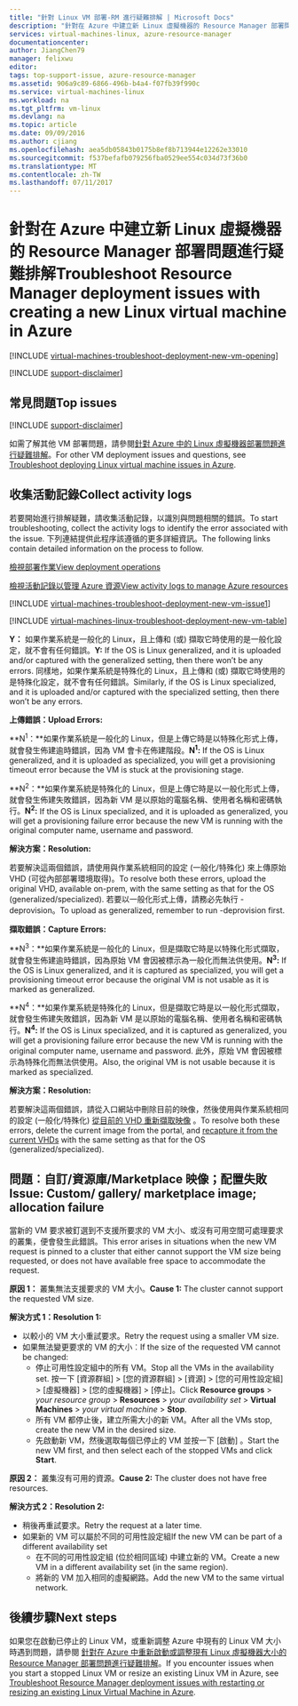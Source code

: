 ```yaml
---
title: "針對 Linux VM 部署-RM 進行疑難排解 | Microsoft Docs"
description: "針對在 Azure 中建立新 Linux 虛擬機器的 Resource Manager 部署問題進行疑難排解"
services: virtual-machines-linux, azure-resource-manager
documentationcenter: 
author: JiangChen79
manager: felixwu
editor: 
tags: top-support-issue, azure-resource-manager
ms.assetid: 906a9c89-6866-496b-b4a4-f07fb39f990c
ms.service: virtual-machines-linux
ms.workload: na
ms.tgt_pltfrm: vm-linux
ms.devlang: na
ms.topic: article
ms.date: 09/09/2016
ms.author: cjiang
ms.openlocfilehash: aea5db05843b0175b8ef8b713944e12262e33010
ms.sourcegitcommit: f537befafb079256fba0529ee554c034d73f36b0
ms.translationtype: MT
ms.contentlocale: zh-TW
ms.lasthandoff: 07/11/2017
---
```

# <a name="troubleshoot-resource-manager-deployment-issues-with-creating-a-new-linux-virtual-machine-in-azure"></a><span data-ttu-id="69e5a-103">針對在 Azure 中建立新 Linux 虛擬機器的 Resource Manager 部署問題進行疑難排解</span><span class="sxs-lookup"><span data-stu-id="69e5a-103">Troubleshoot Resource Manager deployment issues with creating a new Linux virtual machine in Azure</span></span>
[!INCLUDE [virtual-machines-troubleshoot-deployment-new-vm-opening](../../../includes/virtual-machines-troubleshoot-deployment-new-vm-opening-include.md)]

[!INCLUDE [support-disclaimer](../../../includes/support-disclaimer.md)]

## <a name="top-issues"></a><span data-ttu-id="69e5a-104">常見問題</span><span class="sxs-lookup"><span data-stu-id="69e5a-104">Top issues</span></span>
[!INCLUDE [support-disclaimer](../../../includes/virtual-machines-linux-troubleshoot-deploy-vm-top.md)]

<span data-ttu-id="69e5a-105">如需了解其他 VM 部署問題，請參閱[針對 Azure 中的 Linux 虛擬機器部署問題進行疑難排解](troubleshoot-deploy-vm.md)。</span><span class="sxs-lookup"><span data-stu-id="69e5a-105">For other VM deployment issues and questions, see [Troubleshoot deploying Linux virtual machine issues in Azure](troubleshoot-deploy-vm.md).</span></span>
## <a name="collect-activity-logs"></a><span data-ttu-id="69e5a-106">收集活動記錄</span><span class="sxs-lookup"><span data-stu-id="69e5a-106">Collect activity logs</span></span>
<span data-ttu-id="69e5a-107">若要開始進行排解疑難，請收集活動記錄，以識別與問題相關的錯誤。</span><span class="sxs-lookup"><span data-stu-id="69e5a-107">To start troubleshooting, collect the activity logs to identify the error associated with the issue.</span></span> <span data-ttu-id="69e5a-108">下列連結提供此程序該遵循的更多詳細資訊。</span><span class="sxs-lookup"><span data-stu-id="69e5a-108">The following links contain detailed information on the process to follow.</span></span>

[<span data-ttu-id="69e5a-109">檢視部署作業</span><span class="sxs-lookup"><span data-stu-id="69e5a-109">View deployment operations</span></span>](../../azure-resource-manager/resource-manager-deployment-operations.md)

[<span data-ttu-id="69e5a-110">檢視活動記錄以管理 Azure 資源</span><span class="sxs-lookup"><span data-stu-id="69e5a-110">View activity logs to manage Azure resources</span></span>](../../resource-group-audit.md)

[!INCLUDE [virtual-machines-troubleshoot-deployment-new-vm-issue1](../../../includes/virtual-machines-troubleshoot-deployment-new-vm-issue1-include.md)]

[!INCLUDE [virtual-machines-linux-troubleshoot-deployment-new-vm-table](../../../includes/virtual-machines-linux-troubleshoot-deployment-new-vm-table.md)]

<span data-ttu-id="69e5a-111">**Y：** 如果作業系統是一般化的 Linux，且上傳和 (或) 擷取它時使用的是一般化設定，就不會有任何錯誤。</span><span class="sxs-lookup"><span data-stu-id="69e5a-111">**Y:** If the OS is Linux generalized, and it is uploaded and/or captured with the generalized setting, then there won’t be any errors.</span></span> <span data-ttu-id="69e5a-112">同樣地，如果作業系統是特殊化的 Linux，且上傳和 (或) 擷取它時使用的是特殊化設定，就不會有任何錯誤。</span><span class="sxs-lookup"><span data-stu-id="69e5a-112">Similarly, if the OS is Linux specialized, and it is uploaded and/or captured with the specialized setting, then there won’t be any errors.</span></span>

<span data-ttu-id="69e5a-113">**上傳錯誤：**</span><span class="sxs-lookup"><span data-stu-id="69e5a-113">**Upload Errors:**</span></span>

<span data-ttu-id="69e5a-114">**N<sup>1</sup>：**如果作業系統是一般化的 Linux，但是上傳它時是以特殊化形式上傳，就會發生佈建逾時錯誤，因為 VM 會卡在佈建階段。</span><span class="sxs-lookup"><span data-stu-id="69e5a-114">**N<sup>1</sup>:** If the OS is Linux generalized, and it is uploaded as specialized, you will get a provisioning timeout error because the VM is stuck at the provisioning stage.</span></span>

<span data-ttu-id="69e5a-115">**N<sup>2</sup>：**如果作業系統是特殊化的 Linux，但是上傳它時是以一般化形式上傳，就會發生佈建失敗錯誤，因為新 VM 是以原始的電腦名稱、使用者名稱和密碼執行。</span><span class="sxs-lookup"><span data-stu-id="69e5a-115">**N<sup>2</sup>:** If the OS is Linux specialized, and it is uploaded as generalized, you will get a provisioning failure error because the new VM is running with the original computer name, username and password.</span></span>

<span data-ttu-id="69e5a-116">**解決方案：**</span><span class="sxs-lookup"><span data-stu-id="69e5a-116">**Resolution:**</span></span>

<span data-ttu-id="69e5a-117">若要解決這兩個錯誤，請使用與作業系統相同的設定 (一般化/特殊化) 來上傳原始 VHD (可從內部部署環境取得)。</span><span class="sxs-lookup"><span data-stu-id="69e5a-117">To resolve both these errors, upload the original VHD, available on-prem, with the same setting as that for the OS (generalized/specialized).</span></span> <span data-ttu-id="69e5a-118">若要以一般化形式上傳，請務必先執行 -deprovision。</span><span class="sxs-lookup"><span data-stu-id="69e5a-118">To upload as generalized, remember to run -deprovision first.</span></span>

<span data-ttu-id="69e5a-119">**擷取錯誤：**</span><span class="sxs-lookup"><span data-stu-id="69e5a-119">**Capture Errors:**</span></span>

<span data-ttu-id="69e5a-120">**N<sup>3</sup>：**如果作業系統是一般化的 Linux，但是擷取它時是以特殊化形式擷取，就會發生佈建逾時錯誤，因為原始 VM 會因被標示為一般化而無法供使用。</span><span class="sxs-lookup"><span data-stu-id="69e5a-120">**N<sup>3</sup>:** If the OS is Linux generalized, and it is captured as specialized, you will get a provisioning timeout error because the original VM is not usable as it is marked as generalized.</span></span>

<span data-ttu-id="69e5a-121">**N<sup>4</sup>：**如果作業系統是特殊化的 Linux，但是擷取它時是以一般化形式擷取，就會發生佈建失敗錯誤，因為新 VM 是以原始的電腦名稱、使用者名稱和密碼執行。</span><span class="sxs-lookup"><span data-stu-id="69e5a-121">**N<sup>4</sup>:** If the OS is Linux specialized, and it is captured as generalized, you will get a provisioning failure error because the new VM is running with the original computer name, username and password.</span></span> <span data-ttu-id="69e5a-122">此外，原始 VM 會因被標示為特殊化而無法供使用。</span><span class="sxs-lookup"><span data-stu-id="69e5a-122">Also, the original VM is not usable because it is marked as specialized.</span></span>

<span data-ttu-id="69e5a-123">**解決方案：**</span><span class="sxs-lookup"><span data-stu-id="69e5a-123">**Resolution:**</span></span>

<span data-ttu-id="69e5a-124">若要解決這兩個錯誤，請從入口網站中刪除目前的映像，然後使用與作業系統相同的設定 (一般化/特殊化) [從目前的 VHD 重新擷取映像](capture-image.md?toc=%2fazure%2fvirtual-machines%2flinux%2ftoc.json) 。</span><span class="sxs-lookup"><span data-stu-id="69e5a-124">To resolve both these errors, delete the current image from the portal, and [recapture it from the current VHDs](capture-image.md?toc=%2fazure%2fvirtual-machines%2flinux%2ftoc.json) with the same setting as that for the OS (generalized/specialized).</span></span>

## <a name="issue-custom-gallery-marketplace-image-allocation-failure"></a><span data-ttu-id="69e5a-125">問題︰自訂/資源庫/Marketplace 映像；配置失敗</span><span class="sxs-lookup"><span data-stu-id="69e5a-125">Issue: Custom/ gallery/ marketplace image; allocation failure</span></span>
<span data-ttu-id="69e5a-126">當新的 VM 要求被釘選到不支援所要求的 VM 大小、或沒有可用空間可處理要求的叢集，便會發生此錯誤。</span><span class="sxs-lookup"><span data-stu-id="69e5a-126">This error arises in situations when the new VM request is pinned to a cluster that either cannot support the VM size being requested, or does not have available free space to accommodate the request.</span></span>

<span data-ttu-id="69e5a-127">**原因 1：** 叢集無法支援要求的 VM 大小。</span><span class="sxs-lookup"><span data-stu-id="69e5a-127">**Cause 1:** The cluster cannot support the requested VM size.</span></span>

<span data-ttu-id="69e5a-128">**解決方式 1：**</span><span class="sxs-lookup"><span data-stu-id="69e5a-128">**Resolution 1:**</span></span>

* <span data-ttu-id="69e5a-129">以較小的 VM 大小重試要求。</span><span class="sxs-lookup"><span data-stu-id="69e5a-129">Retry the request using a smaller VM size.</span></span>
* <span data-ttu-id="69e5a-130">如果無法變更要求的 VM 的大小︰</span><span class="sxs-lookup"><span data-stu-id="69e5a-130">If the size of the requested VM cannot be changed:</span></span>
  * <span data-ttu-id="69e5a-131">停止可用性設定組中的所有 VM。</span><span class="sxs-lookup"><span data-stu-id="69e5a-131">Stop all the VMs in the availability set.</span></span>
    <span data-ttu-id="69e5a-132">按一下 [資源群組] > [您的資源群組] > [資源] > [您的可用性設定組] > [虛擬機器] > [您的虛擬機器] > [停止]。</span><span class="sxs-lookup"><span data-stu-id="69e5a-132">Click **Resource groups** > *your resource group* > **Resources** > *your availability set* > **Virtual Machines** > *your virtual machine* > **Stop**.</span></span>
  * <span data-ttu-id="69e5a-133">所有 VM 都停止後，建立所需大小的新 VM。</span><span class="sxs-lookup"><span data-stu-id="69e5a-133">After all the VMs stop, create the new VM in the desired size.</span></span>
  * <span data-ttu-id="69e5a-134">先啟動新 VM，然後選取每個已停止的 VM 並按一下 [啟動] 。</span><span class="sxs-lookup"><span data-stu-id="69e5a-134">Start the new VM first, and then select each of the stopped VMs and click **Start**.</span></span>

<span data-ttu-id="69e5a-135">**原因 2：** 叢集沒有可用的資源。</span><span class="sxs-lookup"><span data-stu-id="69e5a-135">**Cause 2:** The cluster does not have free resources.</span></span>

<span data-ttu-id="69e5a-136">**解決方式 2：**</span><span class="sxs-lookup"><span data-stu-id="69e5a-136">**Resolution 2:**</span></span>

* <span data-ttu-id="69e5a-137">稍後再重試要求。</span><span class="sxs-lookup"><span data-stu-id="69e5a-137">Retry the request at a later time.</span></span>
* <span data-ttu-id="69e5a-138">如果新的 VM 可以屬於不同的可用性設定組</span><span class="sxs-lookup"><span data-stu-id="69e5a-138">If the new VM can be part of a different availability set</span></span>
  * <span data-ttu-id="69e5a-139">在不同的可用性設定組 (位於相同區域) 中建立新的 VM。</span><span class="sxs-lookup"><span data-stu-id="69e5a-139">Create a new VM in a different availability set (in the same region).</span></span>
  * <span data-ttu-id="69e5a-140">將新的 VM 加入相同的虛擬網路。</span><span class="sxs-lookup"><span data-stu-id="69e5a-140">Add the new VM to the same virtual network.</span></span>

## <a name="next-steps"></a><span data-ttu-id="69e5a-141">後續步驟</span><span class="sxs-lookup"><span data-stu-id="69e5a-141">Next steps</span></span>
<span data-ttu-id="69e5a-142">如果您在啟動已停止的 Linux VM，或重新調整 Azure 中現有的 Linux VM 大小時遇到問題，請參閱 [針對在 Azure 中重新啟動或調整現有 Linux 虛擬機器大小的 Resource Manager 部署問題進行疑難排解](restart-resize-error-troubleshooting.md?toc=%2fazure%2fvirtual-machines%2flinux%2ftoc.json)。</span><span class="sxs-lookup"><span data-stu-id="69e5a-142">If you encounter issues when you start a stopped Linux VM or resize an existing Linux VM in Azure, see [Troubleshoot Resource Manager deployment issues with restarting or resizing an existing Linux Virtual Machine in Azure](restart-resize-error-troubleshooting.md?toc=%2fazure%2fvirtual-machines%2flinux%2ftoc.json).</span></span>

